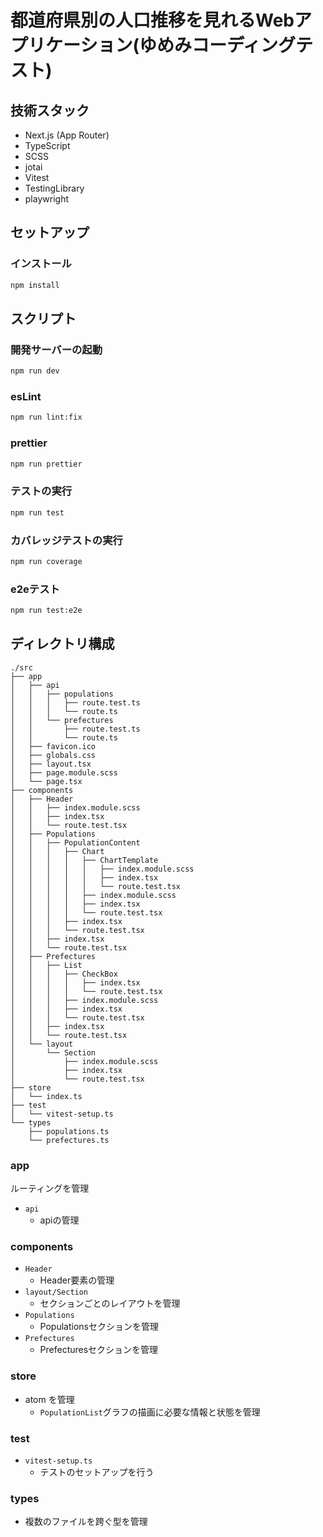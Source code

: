 # 都道府県別の人口推移を見れるWebアプリケーション(ゆめみコーディングテスト)

## 技術スタック

- Next.js (App Router)
- TypeScript
- SCSS
- jotai
- Vitest
- TestingLibrary
- playwright

## セットアップ

### インストール

```bash
npm install
```

## スクリプト

### 開発サーバーの起動

```bash
npm run dev
```

### esLint

```bash
npm run lint:fix
```

### prettier

```bash
npm run prettier
```

### テストの実行

```bash
npm run test
```

### カバレッジテストの実行

```bash
npm run coverage
```

### e2eテスト

```bash
npm run test:e2e
```

## ディレクトリ構成

```
./src
├── app
│   ├── api
│   │   ├── populations
│   │   │   ├── route.test.ts
│   │   │   └── route.ts
│   │   └── prefectures
│   │       ├── route.test.ts
│   │       └── route.ts
│   ├── favicon.ico
│   ├── globals.css
│   ├── layout.tsx
│   ├── page.module.scss
│   └── page.tsx
├── components
│   ├── Header
│   │   ├── index.module.scss
│   │   ├── index.tsx
│   │   └── route.test.tsx
│   ├── Populations
│   │   ├── PopulationContent
│   │   │   ├── Chart
│   │   │   │   ├── ChartTemplate
│   │   │   │   │   ├── index.module.scss
│   │   │   │   │   ├── index.tsx
│   │   │   │   │   └── route.test.tsx
│   │   │   │   ├── index.module.scss
│   │   │   │   ├── index.tsx
│   │   │   │   └── route.test.tsx
│   │   │   ├── index.tsx
│   │   │   └── route.test.tsx
│   │   ├── index.tsx
│   │   └── route.test.tsx
│   ├── Prefectures
│   │   ├── List
│   │   │   ├── CheckBox
│   │   │   │   ├── index.tsx
│   │   │   │   └── route.test.tsx
│   │   │   ├── index.module.scss
│   │   │   ├── index.tsx
│   │   │   └── route.test.tsx
│   │   ├── index.tsx
│   │   └── route.test.tsx
│   └── layout
│       └── Section
│           ├── index.module.scss
│           ├── index.tsx
│           └── route.test.tsx
├── store
│   └── index.ts
├── test
│   └── vitest-setup.ts
└── types
    ├── populations.ts
    └── prefectures.ts
```

### app

ルーティングを管理
- `api`
    - apiの管理

### components
- `Header`
    - Header要素の管理
- `layout/Section`
    - セクションごとのレイアウトを管理
- `Populations`
    - Populationsセクションを管理
- `Prefectures`
    - Prefecturesセクションを管理

### store
- atom を管理
    - `PopulationList`グラフの描画に必要な情報と状態を管理

### test

- `vitest-setup.ts`
    - テストのセットアップを行う

### types
- 複数のファイルを跨ぐ型を管理
